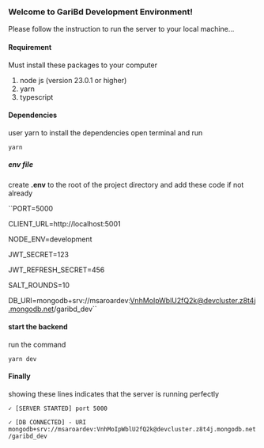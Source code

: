 ### Welcome to GariBd Development Environment!

Please follow the instruction to run the server to your local machine...

#### Requirement
Must install these packages to your computer
1. node js (version 23.0.1 or higher)
2. yarn 
3. typescript

#### Dependencies
user yarn to install the dependencies
open terminal and run 

``yarn``

##### env file
create **.env** to the root of the project directory and add these code if not already

``PORT=5000

CLIENT_URL=http://localhost:5001

NODE_ENV=development

JWT_SECRET=123

JWT_REFRESH_SECRET=456

SALT_ROUNDS=10

DB_URI=mongodb+srv://msaroardev:VnhMoIpWblU2fQ2k@devcluster.z8t4j.mongodb.net/garibd_dev``

#### start the backend
run the command 

``yarn dev``

#### Finally 
showing these lines indicates that the server is running perfectly

``✓ [SERVER STARTED] port 5000``

``✓ [DB CONNECTED] - URI mongodb+srv://msaroardev:VnhMoIpWblU2fQ2k@devcluster.z8t4j.mongodb.net/garibd_dev``